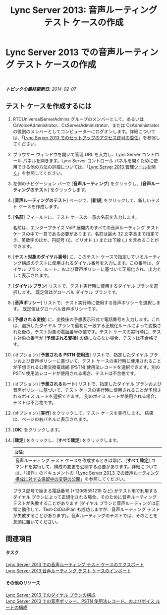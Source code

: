 ﻿---
title: 'Lync Server 2013: 音声ルーティング テスト ケースの作成'
TOCTitle: 音声ルーティング テスト ケースの作成
ms:assetid: 43a07a5b-2f20-462a-81e5-d628c18391e0
ms:mtpsurl: https://technet.microsoft.com/ja-jp/library/Gg425935(v=OCS.15)
ms:contentKeyID: 48271925
ms.date: 05/19/2016
mtps_version: v=OCS.15
ms.translationtype: HT
---

# Lync Server 2013 での音声ルーティング テスト ケースの作成

 

_**トピックの最終更新日:** 2014-02-07_

## テスト ケースを作成するには

1.  RTCUniversalServerAdmins グループのメンバーとして、あるいは CsVoiceAdministrator、CsServerAdministrator、または CsAdministrator の役割のメンバーとしてコンピューターにログオンします。詳細については、「[Lync Server 2013 でのセットアップのアクセス許可の委任](lync-server-2013-delegate-setup-permissions.md)」を参照してください。

2.  ブラウザー ウィンドウを開いて管理 URL を入力し、Lync Server コントロール パネルを開きます。Lync Server コントロール パネルを開くために使用できる他の方法の詳細については、「[Lync Server 2013 管理ツールを開く](lync-server-2013-open-lync-server-administrative-tools.md)」を参照してください。

3.  左側のナビゲーション バーで \[**音声ルーティング**\] をクリックし、\[**音声ルーティングのテスト**\] をクリックします。

4.  \[**音声ルーティングのテスト**\] ページで、\[**新規**\] をクリックして、新しいテスト ケースを作成します。

5.  \[**名前**\] フィールドに、テスト ケースの一意の名前を入力します。
    
    名前は、エンタープライズ VoIP 展開内のすべての音声ルーティング テスト ケースの中で一意である必要があります。名前は最大 32 文字長まで指定でき、英数字のほか、円記号 (\\)、ピリオド (.) または下線 (\_) を含めることができます。

6.  \[**テスト対象のダイヤル番号**\] に、このテスト ケースで指定しているルーティング構成のテストに使用されるダイヤル番号を入力します。この番号は、ダイヤル プラン、ルート、および音声ポリシーに基づいて正規化され、出力として表示されます。

7.  \[**ダイヤル プラン**\] リストで、テスト実行時に使用するダイヤル プランを選択します。 既定値はグローバル ダイヤル プランです。

8.  \[**音声ポリシー**\] リストで、テスト実行時に使用する音声ポリシーを選択します。 既定値はグローバル音声ポリシーです。

9.  \[**予想される変換**\] に、変換後の予想表示形式で電話番号を入力します。これは、選択したダイヤル プランで最初に一致する正規化ルールによって変換された後の、テスト対象の電話番号の値です。テスト ケースの実行時に、テスト対象の番号が \[**予想される変換**\] の値にならない場合、テストは不合格です。

10. (オプション) \[**予想される PSTN 使用法**\] リストで、指定したダイヤル プランおよび音声ポリシーに基づいて、テスト ケースの実行時に使用されることが予想される公衆交換電話網 (PSTN) 使用法レコードを選択できます。別の PSTN 使用法レコードが使用される場合、テストは不合格です。

11. (オプション) \[**予想されるルート**\] リストで、指定したダイヤル プランおよび音声ポリシーに基づいて、テスト ケースの実行時に使用されることが予想されるボイス ルートを選択できます。 別のボイス ルートが使用される場合、テストは不合格です。

12. (オプション) \[**実行**\] をクリックして、テスト ケースを実行します。 結果は、ページの右パネルに表示されます。

13. \[**OK**\] をクリックします。

14. \[**確定**\] をクリックし、\[**すべて確定**\] をクリックします。
    
    <table>
    <thead>
    <tr class="header">
    <th><img src="images/Gg412781.note(OCS.15).gif" title="note" alt="note" />注:</th>
    </tr>
    </thead>
    <tbody>
    <tr class="odd">
    <td>音声ルーティング テスト ケースを作成するときは常に、[<strong>すべて確定</strong>] コマンドを実行して、構成の変更を公開する必要があります。詳細については、「操作」のドキュメントの「<a href="lync-server-2013-publish-pending-changes-to-the-voice-routing-configuration.md">Lync Server 2013 での音声ルーティング構成に対する保留中の変更の公開</a>」を参照してください。</td>
    </tr>
    </tbody>
    </table>
    
    プラス記号で始まる電話番号 (+12065551219 など) がテスト用で利用するダイヤル プランによって正規化される場合、そのために音声ルーティング テストが失敗することがあります (ダイヤル プランと音声ルーティングは正常に動作して、Test-CsDialPlan も成功しますが、音声ルーティング テストが失敗することがあります)。音声ルーティングのテストでは、そのことを念頭に置いてください。

## 関連項目

#### タスク

[Lync Server 2013 での音声ルーティング テスト ケースのエクスポート](lync-server-2013-export-voice-routing-test-cases.md)  
[Lync Server 2013 音声ルーティング テスト ケースのインポート](lync-server-2013-import-voice-routing-test-cases.md)  

#### その他のリソース

[Lync Server 2013 でのダイヤル プランの構成](lync-server-2013-configuring-dial-plans.md)  
[Lync Server 2013 での音声ポリシー、PSTN 使用法レコード、およびボイス ルートの構成](lync-server-2013-configuring-voice-policies-pstn-usage-records-and-voice-routes.md)

